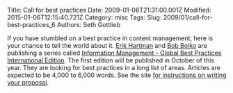 Title: Call for best practices
Date: 2009-01-06T21:31:00.001Z
Modified: 2015-01-06T12:15:40.721Z
Category: misc
Tags: 
Slug: 2009/01/call-for-best-practices_6
Authors: Seth Gottlieb

If you have stumbled on a best practice in content management, here is your chance to tell the world about it.  [Erik Hartman](http://www.hartman-communicatie.nl/?page_id=8) and [Bob Boiko](http://www.metatorial.com/) are publishing a series called [Information Management - Global Best Practices International Edition](http://www.informationmanagementframework.org/).  The first edition will be published in October of this year.  They are looking for best practices in a long list of areas.  Articles are expected to be 4,000 to 6,000 words.   See the site [for instructions on writing your proposal](http://www.informationmanagementframework.org/).
